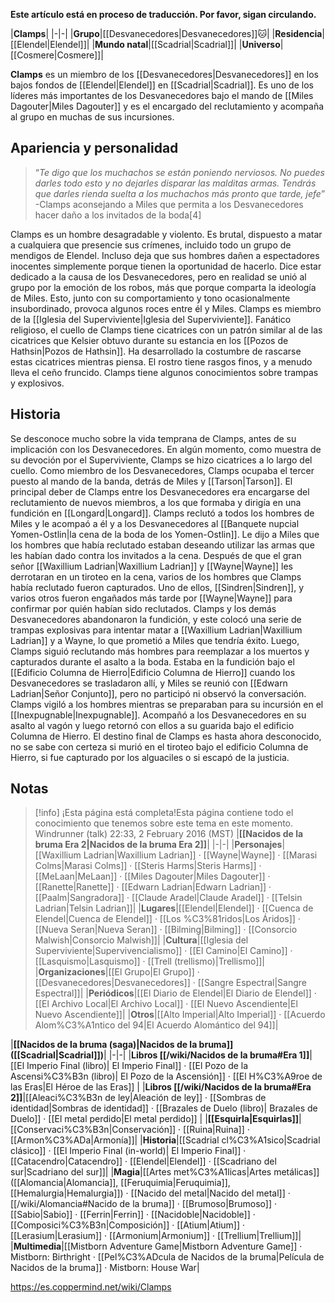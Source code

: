 **Este artículo está en proceso de traducción. Por favor, sigan circulando.**


|**Clamps**|
|-|-|
|**Grupo**|[[Desvanecedores\|Desvanecedores]]🐱︎|
|**Residencia**|[[Elendel\|Elendel]]|
|**Mundo natal**|[[Scadrial\|Scadrial]]|
|**Universo**|[[Cosmere\|Cosmere]]|

**Clamps** es un miembro de los [[Desvanecedores\|Desvanecedores]] en los bajos fondos de [[Elendel\|Elendel]] en [[Scadrial\|Scadrial]]. Es uno de los líderes más importantes de los Desvanecedores bajo el mando de [[Miles Dagouter\|Miles Dagouter]] y es el encargado del reclutamiento y acompaña al grupo en muchas de sus incursiones.

## Apariencia y personalidad
>“*Te digo que los muchachos se están poniendo nerviosos. No puedes darles todo esto y no dejarles disparar las malditas armas. Tendrás que darles rienda suelta a los muchachos más pronto que tarde, jefe*”
\-Clamps aconsejando a Miles que permita a los Desvanecedores hacer daño a los invitados de la boda[4]

Clamps es un hombre desagradable y violento. Es brutal, dispuesto a matar a cualquiera que presencie sus crímenes, incluido todo un grupo de mendigos de Elendel. Incluso deja que sus hombres dañen a espectadores inocentes simplemente porque tienen la oportunidad de hacerlo. Dice estar dedicado a la causa de los Desvanecedores, pero en realidad se unió al grupo por la emoción de los robos, más que porque comparta la ideología de Miles. Esto, junto con su comportamiento y tono ocasionalmente insubordinado, provoca algunos roces entre él y Miles.
Clamps es miembro de la [[Iglesia del Superviviente\|Iglesia del Superviviente]]. Fanático religioso, el cuello de Clamps tiene cicatrices con un patrón similar al de las cicatrices que Kelsier obtuvo durante su estancia en los [[Pozos de Hathsin\|Pozos de Hathsin]]. Ha desarrollado la costumbre de rascarse estas cicatrices mientras piensa. El rostro tiene rasgos finos, y a menudo lleva el ceño fruncido.
Clamps tiene algunos conocimientos sobre trampas y explosivos.

## Historia
Se desconoce mucho sobre la vida temprana de Clamps, antes de su implicación con los Desvanecedores. En algún momento, como muestra de su devoción por el Superviviente, Clamps se hizo cicatrices a lo largo del cuello.
Como miembro de los Desvanecedores, Clamps ocupaba el tercer puesto al mando de la banda, detrás de Miles y [[Tarson\|Tarson]]. El principal deber de Clamps entre los Desvanecedores era encargarse del reclutamiento de nuevos miembros, a los que formaba y dirigía en una fundición en [[Longard\|Longard]]. Clamps reclutó a todos los hombres de Miles y le acompaó a él y a los Desvanecedores al [[Banquete nupcial Yomen-Ostlin\|la cena de la boda de los Yomen-Ostlin]]. Le dijo a Miles que los hombres que había reclutado estaban deseando utilizar las armas que les habían dado contra los invitados a la cena. Después de que el gran señor [[Waxillium Ladrian\|Waxillium Ladrian]] y [[Wayne\|Wayne]] les derrotaran en un tiroteo en la cena, varios de los hombres que Clamps había reclutado fueron capturados. Uno de ellos, [[Sindren\|Sindren]], y varios otros fueron engañados más tarde por [[Wayne\|Wayne]] para confirmar por quién habían sido reclutados.
Clamps y los demás Desvanecedores abandonaron la fundición, y este colocó una serie de trampas explosivas para intentar matar a [[Waxillium Ladrian\|Waxillium Ladrian]] y a Wayne, lo que prometió a Miles que tendría éxito. Luego, Clamps siguió reclutando más hombres para reemplazar a los muertos y capturados durante el asalto a la boda. Estaba en la fundición bajo el [[Edificio Columna de Hierro\|Edificio Columna de Hierro]] cuando los Desvanecedores se trasladaron allí, y Miles se reunió con [[Edwarn Ladrian\|Señor Conjunto]], pero no participó ni observó la conversación. Clamps vigiló a los hombres mientras se preparaban para su incursión en el [[Inexpugnable\|Inexpugnable]]. Acompañó a los Desvanecedores en su asalto al vagón y luego retornó con ellos a su guarida bajo el edificio Columna de Hierro.
El destino final de Clamps es hasta ahora desconocido, no se sabe con certeza si murió en el tiroteo bajo el edificio Columna de Hierro, si fue capturado por los alguaciles o si escapó de la justicia.

## Notas

> [!info] ¡Esta página está completa!Esta página contiene todo el conocimiento que tenemos sobre este tema en este momento.
Windrunner (talk) 22:33, 2 February 2016 (MST)
|**[[Nacidos de la bruma Era 2\|Nacidos de la bruma Era 2]]**|
|-|-|
|**Personajes**|[[Waxillium Ladrian\|Waxillium Ladrian]] · [[Wayne\|Wayne]] · [[Marasi Colms\|Marasi Colms]] · [[Steris Harms\|Steris Harms]] · [[MeLaan\|MeLaan]] · [[Miles Dagouter\|Miles Dagouter]] · [[Ranette\|Ranette]] · [[Edwarn Ladrian\|Edwarn Ladrian]] · [[Paalm\|Sangradora]] · [[Claude Aradel\|Claude Aradel]] · [[Telsin Ladrian\|Telsin Ladrian]]|
|**Lugares**|[[Elendel\|Elendel]] · [[Cuenca de Elendel\|Cuenca de Elendel]] · [[Los %C3%81ridos\|Los Áridos]] · [[Nueva Seran\|Nueva Seran]] · [[Bilming\|Bilming]] · [[Consorcio Malwish\|Consorcio Malwish]]|
|**Cultura**|[[Iglesia del Superviviente\|Supervivencialismo]] · [[El Camino\|El Camino]] · [[Lasquismo\|Lasquismo]] · [[Trell (trellismo)\|Trellismo]]|
|**Organizaciones**|[[El Grupo\|El Grupo]] · [[Desvanecedores\|Desvanecedores]] · [[Sangre Espectral\|Sangre Espectral]]|
|**Periódicos**|[[El Diario de Elendel\|El Diario de Elendel]] · [[El Archivo Local\|El Archivo Local]] · [[El Nuevo Ascendiente\|El Nuevo Ascendiente]]|
|**Otros**|[[Alto Imperial\|Alto Imperial]] · [[Acuerdo Alom%C3%A1ntico del 94\|El Acuerdo Alomántico del 94]]|

|**[[Nacidos de la bruma (saga)\|Nacidos de la bruma]] ([[Scadrial\|Scadrial]])**|
|-|-|
|**Libros [[/wiki/Nacidos de la bruma#Era 1]]**|[[El Imperio Final (libro)\| El Imperio Final]] · [[El Pozo de la Ascensi%C3%B3n (libro)\| El Pozo de la Ascensión]] · [[El H%C3%A9roe de las Eras\|El Héroe de las Eras]] |
|**Libros [[/wiki/Nacidos de la bruma#Era 2]]**|[[Aleaci%C3%B3n de ley\|Aleación de ley]] · [[Sombras de identidad\|Sombras de identidad]] · [[Brazales de Duelo (libro)\| Brazales de Duelo]] · [[El metal perdido\|El metal perdido]]  |
|**[[Esquirla\|Esquirlas]]**|[[Conservaci%C3%B3n\|Conservación]] · [[Ruina\|Ruina]] · [[Armon%C3%ADa\|Armonía]]|
|**Historia**|[[Scadrial cl%C3%A1sico\|Scadrial clásico]] · [[El Imperio Final (in-world)\| El Imperio Final]] · [[Catacendro\|Catacendro]] · [[Elendel\|Elendel]] · [[Scadriano del sur\|Scadriano del sur]]|
|**Magia**|[[Artes met%C3%A1licas\|Artes metálicas]] ([[Alomancia\|Alomancia]], [[Feruquimia\|Feruquimia]], [[Hemalurgia\|Hemalurgia]]) · [[Nacido del metal\|Nacido del metal]] · [[/wiki/Alomancia#Nacido de la bruma]] · [[Brumoso\|Brumoso]] · [[Sabio\|Sabio]] · [[Ferrin\|Ferrin]] · [[Nacidoble\|Nacidoble]] · [[Composici%C3%B3n\|Composición]] · [[Atium\|Atium]] · [[Lerasium\|Lerasium]] · [[Armonium\|Armonium]] · [[Trellium\|Trellium]]|
|**Multimedia**|[[Mistborn Adventure Game\|Mistborn Adventure Game‎‎]] · Mistborn: Birthright · [[Pel%C3%ADcula de Nacidos de la bruma\|Película de Nacidos de la bruma]] · Mistborn: House War|



https://es.coppermind.net/wiki/Clamps